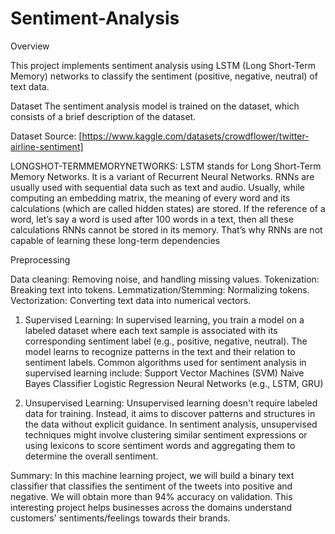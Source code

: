 # Sentiment-Analysis
Overview

This project implements sentiment analysis using LSTM (Long Short-Term Memory) networks to classify the sentiment (positive, negative, neutral) of text data.

Dataset
The sentiment analysis model is trained on the dataset, which consists of a brief description of the dataset.

Dataset Source: [https://www.kaggle.com/datasets/crowdflower/twitter-airline-sentiment]

LONGSHOT-TERMMEMORYNETWORKS: LSTM stands for Long Short-Term
Memory Networks. It is a variant of Recurrent Neural Networks. RNNs are usually used with 
sequential data such as text and audio. Usually, while computing an embedding matrix, the 
meaning of every word and its calculations (which are called hidden states) are stored. If the 
reference of a word, let’s say a word is used after 100 words in a text, then all these calculations 
RNNs cannot be stored in its memory. That’s why RNNs are not capable of learning these long-term dependencies

Preprocessing

Data cleaning: Removing noise, and handling missing values.
Tokenization: Breaking text into tokens.
Lemmatization/Stemming: Normalizing tokens.
Vectorization: Converting text data into numerical vectors.

1) Supervised Learning:
In supervised learning, you train a model on a labeled dataset where each text sample is 
associated with its corresponding sentiment label (e.g., positive, negative, neutral). The 
model learns to recognize patterns in the text and their relation to sentiment labels. Common 
algorithms used for sentiment analysis in supervised learning include:
Support Vector Machines (SVM)
Naive Bayes Classifier
Logistic Regression
Neural Networks (e.g., LSTM, GRU)

3) Unsupervised Learning:
Unsupervised learning doesn't require labeled data for training. Instead, it aims to discover 
patterns and structures in the data without explicit guidance. In sentiment analysis, 
unsupervised techniques might involve clustering similar sentiment expressions or using 
lexicons to score sentiment words and aggregating them to determine the overall sentiment.

Summary:
In this machine learning project, we will build a binary text classifier that 
classifies the sentiment of the tweets into positive and negative. We will 
obtain more than 94% accuracy on validation. This interesting project helps 
businesses across the domains understand customers' sentiments/feelings 
towards their brands.
